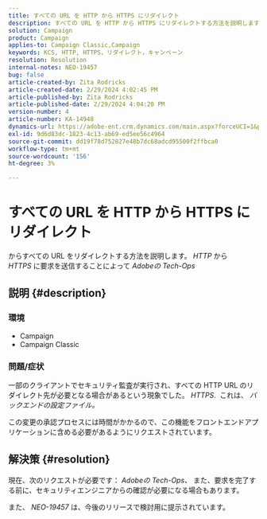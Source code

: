 ```yaml
---
title: すべての URL を HTTP から HTTPS にリダイレクト
description: すべての URL を HTTP から HTTPS にリダイレクトする方法を説明します
solution: Campaign
product: Campaign
applies-to: Campaign Classic,Campaign
keywords: KCS, HTTP, HTTPS，リダイレクト，キャンペーン
resolution: Resolution
internal-notes: NEO-19457
bug: false
article-created-by: Zita Rodricks
article-created-date: 2/29/2024 4:02:45 PM
article-published-by: Zita Rodricks
article-published-date: 2/29/2024 4:04:20 PM
version-number: 4
article-number: KA-14948
dynamics-url: https://adobe-ent.crm.dynamics.com/main.aspx?forceUCI=1&pagetype=entityrecord&etn=knowledgearticle&id=d02ba5f8-1bd7-ee11-9078-000d3a3110f0
exl-id: 9d6d83dc-1823-4c13-ab69-ed5ee56c4964
source-git-commit: dd19f78d752827e48b7dc68adcd95500f2ffbca0
workflow-type: tm+mt
source-wordcount: '156'
ht-degree: 3%

---
```


# すべての URL を HTTP から HTTPS にリダイレクト


からすべての URL をリダイレクトする方法を説明します。 *HTTP* から *HTTPS* に要求を送信することによって *Adobeの Tech-Ops*

## 説明 {#description}


### 環境

- Campaign
- Campaign Classic


### 問題/症状

一部のクライアントでセキュリティ監査が実行され、すべての HTTP URL のリダイレクト先が必要となる場合があるという現象でした。 *HTTPS*.  これは、 *バックエンドの設定ファイル。*

この変更の承認プロセスには時間がかかるので、この機能をフロントエンドアプリケーションに含める必要があるようにリクエストされています。


## 解決策 {#resolution}


現在、次のリクエストが必要です： *Adobeの Tech-Ops、* また、要求を完了する前に、セキュリティエンジニアからの確認が必要になる場合もあります。

また、 *NEO-19457* は、今後のリリースで検討用に提示されています。
